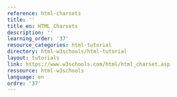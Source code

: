 ```yaml
---
reference: html-charsets
title: ''
title_en: HTML Charsets
description: ''
learning_order: '37'
resource_categories: html-tutorial
directory: html-w3schools/html-tutorial
layout: tutorials
link: https://www.w3schools.com/html/html_charset.asp
ressource: html-w3schools
language: en
ordre: '37'
---
```

